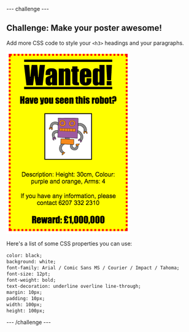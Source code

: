\--- challenge \---

## Challenge: Make your poster awesome!

Add more CSS code to style your `<h3>` headings and your paragraphs.

![captura de pantalla](images/wanted-final.png)

Here's a list of some CSS properties you can use:

    color: black;
    background: white;
    font-family: Arial / Comic Sans MS / Courier / Impact / Tahoma;
    font-size: 12pt;
    font-weight: bold;
    text-decoration: underline overline line-through;
    margin: 10px;
    padding: 10px;
    width: 100px;
    height: 100px;
    

\--- /challenge \---